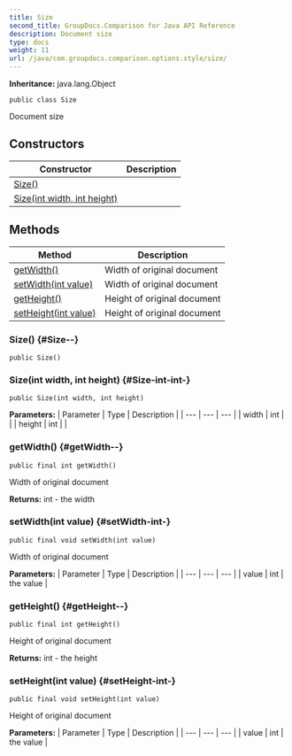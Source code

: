 ```yaml
---
title: Size
second_title: GroupDocs.Comparison for Java API Reference
description: Document size
type: docs
weight: 11
url: /java/com.groupdocs.comparison.options.style/size/
---
```

**Inheritance:**
java.lang.Object
```
public class Size
```

Document size
## Constructors

| Constructor | Description |
| --- | --- |
| [Size()](#Size--) |  |
| [Size(int width, int height)](#Size-int-int-) |  |
## Methods

| Method | Description |
| --- | --- |
| [getWidth()](#getWidth--) | Width of original document |
| [setWidth(int value)](#setWidth-int-) | Width of original document |
| [getHeight()](#getHeight--) | Height of original document |
| [setHeight(int value)](#setHeight-int-) | Height of original document |
### Size() {#Size--}
```
public Size()
```


### Size(int width, int height) {#Size-int-int-}
```
public Size(int width, int height)
```


**Parameters:**
| Parameter | Type | Description |
| --- | --- | --- |
| width | int |  |
| height | int |  |

### getWidth() {#getWidth--}
```
public final int getWidth()
```


Width of original document

**Returns:**
int - the width
### setWidth(int value) {#setWidth-int-}
```
public final void setWidth(int value)
```


Width of original document

**Parameters:**
| Parameter | Type | Description |
| --- | --- | --- |
| value | int | the value |

### getHeight() {#getHeight--}
```
public final int getHeight()
```


Height of original document

**Returns:**
int - the height
### setHeight(int value) {#setHeight-int-}
```
public final void setHeight(int value)
```


Height of original document

**Parameters:**
| Parameter | Type | Description |
| --- | --- | --- |
| value | int | the value |


